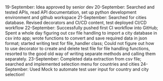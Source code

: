 19-September: Idea approved by senior dev
20-September: Searched and tested APIs, read API documentation, set up python development environment and github workspace
21-September: Searched for cities database. Revised decorators and CI/CD content, test deployed CI/CD workflow
22-September: Successfully pushed first CI workflow into GitHub; Spent a whole day figuring out csv file handling to import a city database in csv into app; wrote functions to convert and save required data in json format; started writing test for file_handler class; Could not figure out how to use decorator to create and delete test file for file handling functions, resorted to the good old way of writing separate methods and calling them separately.
23-September: Completed data extraction from csv file; searched and implemented selection menu for countries and cities
24-September: Used Mock to automate test user input for country and city selection!